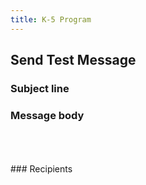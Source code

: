 ```yaml
---
title: K-5 Program
---
```

## Send Test Message

### Subject line 

### Message body
<br />
<br ?>
<br />
### Recipients



